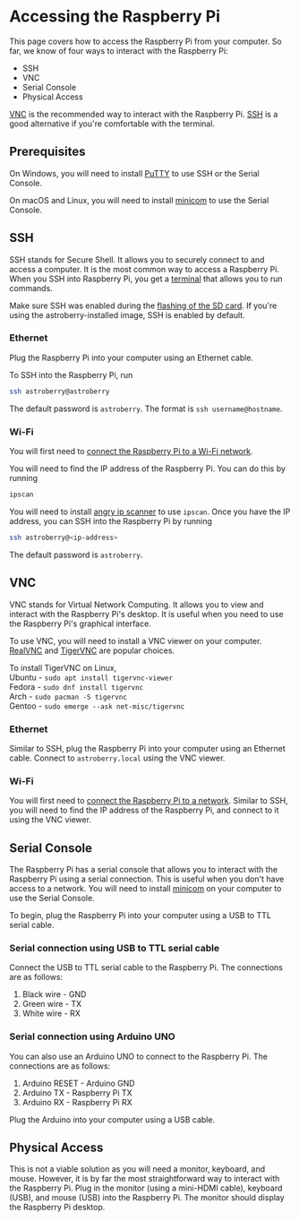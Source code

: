 # Accessing the Raspberry Pi

This page covers how to access the Raspberry Pi from your computer. So far, we know of four ways to interact with the Raspberry Pi:
- SSH
- VNC
- Serial Console
- Physical Access

[VNC](#vnc) is the recommended way to interact with the Raspberry Pi. [SSH](#ssh) is a good alternative if you're comfortable with the terminal.

## Prerequisites

On Windows, you will need to install [PuTTY](https://www.putty.org/) to use SSH or the Serial Console.

On macOS and Linux, you will need to install [minicom](https://www.google.com/search?q=minicom) to use the Serial Console.

## SSH

SSH stands for Secure Shell. It allows you to securely connect to and access a computer. It is the most common way to access a Raspberry Pi. When you SSH into Raspberry Pi, you get a [terminal](/terminal/introduction.md) that allows you to run commands.

Make sure SSH was enabled during the [flashing of the SD card](/setup/flashing-sd.md). If you're using the astroberry-installed image, SSH is enabled by default.

### Ethernet

Plug the Raspberry Pi into your computer using an Ethernet cable.

To SSH into the Raspberry Pi, run

```bash
ssh astroberry@astroberry
```

The default password is `astroberry`. The format is `ssh username@hostname`.


### Wi-Fi
You will first need to [connect the Raspberry Pi to a Wi-Fi network](/setup/internet.md).

You will need to find the IP address of the Raspberry Pi. You can do this by running

```bash
ipscan
```

You will need to install [angry ip scanner](https://angryip.org/download/) to use `ipscan`. Once you have the IP address, you can SSH into the Raspberry Pi by running

```bash
ssh astroberry@<ip-address>
```

The default password is `astroberry`.	


## VNC <Badge text="Recommended" />

VNC stands for Virtual Network Computing. It allows you to view and interact with the Raspberry Pi's desktop. It is useful when you need to use the Raspberry Pi's graphical interface.

To use VNC, you will need to install a VNC viewer on your computer. [RealVNC](https://www.realvnc.com/en/connect/download/viewer/) and [TigerVNC](https://tigervnc.org/) are popular choices.

To install TigerVNC on Linux,  
Ubuntu - `sudo apt install tigervnc-viewer`  
Fedora - `sudo dnf install tigervnc`  
Arch   - `sudo pacman -S tigervnc`  
Gentoo - `sudo emerge --ask net-misc/tigervnc`  

### Ethernet
Similar to SSH, plug the Raspberry Pi into your computer using an Ethernet cable. Connect to `astroberry.local` using the VNC viewer.

### Wi-Fi
You will first need to [connect the Raspberry Pi to a network](/setup/internet.md). Similar to SSH, you will need to find the IP address of the Raspberry Pi, and connect to it using the VNC viewer.

## Serial Console <Badge type="warning" text="Needs testing" />

The Raspberry Pi has a serial console that allows you to interact with the Raspberry Pi using a serial connection. This is useful when you don't have access to a network. You will need to install [minicom](https://www.google.com/search?q=minicom) on your computer to use the Serial Console.

To begin, plug the Raspberry Pi into your computer using a USB to TTL serial cable.

### Serial connection using USB to TTL serial cable

Connect the USB to TTL serial cable to the Raspberry Pi. The connections are as follows:
1. Black wire - GND
2. Green wire - TX
3. White wire - RX

### Serial connection using Arduino UNO

You can also use an Arduino UNO to connect to the Raspberry Pi. The connections are as follows:
1. Arduino RESET - Arduino GND
2. Arduino TX - Raspberry Pi TX
3. Arduino RX - Raspberry Pi RX

Plug the Arduino into your computer using a USB cable. 

## Physical Access

This is not a viable solution as you will need a monitor, keyboard, and mouse. However, it is by far the most straightforward way to interact with the Raspberry Pi. Plug in the monitor (using a mini-HDMI cable), keyboard (USB), and mouse (USB) into the Raspberry Pi. The monitor should display the Raspberry Pi desktop.
